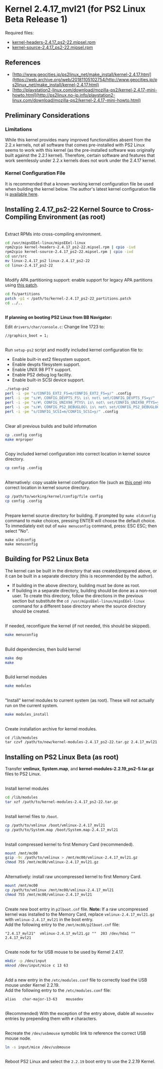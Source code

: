 # Kernel 2.4.17_mvl21 (for PS2 Linux Beta Release 1)

Required files:  
* [kernel-headers-2.4.17_ps2-22.mipsel.rpm](https://web.archive.org/web/20031207191309/http://www.sony.net:80/Products/Linux/Download/PlayStation_BB_Navigator/kernel-headers-2.4.17_ps2-22.mipsel.rpm)
* [kernel-source-2.4.17_ps2-22.mipsel.rpm](https://web.archive.org/web/20031207191309/http://www.sony.net:80/Products/Linux/Download/PlayStation_BB_Navigator/kernel-source-2.4.17_ps2-22.mipsel.rpm)

## References

* [http://www.geocities.jp/ps2linux_net/make_install/kernel-2.4.17.html](https://web.archive.org/web/20181105102754/http://www.geocities.jp/ps2linux_net/make_install/kernel-2.4.17.html)
* [http://playstation2-linux.com/download/mozilla-ps2/kernel-2.4.17-mini-howto.html](http://ps2linux.no-ip.info/playstation2-linux.com/download/mozilla-ps2/kernel-2.4.17-mini-howto.html)

## Preliminary Considerations

### Limitations

While this kernel provides many improved functionalities absent from the 2.2.x kernels, not all software that comes pre-installed with PS2 Linux seems to work with this kernel (as the pre-installed software was originally built against the 2.2.1 kernel). Therefore, certain software and features that work seemlessly under 2.2.x kernels does not work under the 2.4.17 kernel.

### Kernel Configuration File

It is recommended that a known-working kernel configuration file be used when building the kernel below. The author's latest kernel configuration file is [available here](config-2.2.19_ps2-5).

## Installing 2.4.17_ps2-22 Kernel Source to Cross-Compiling Environment (as root)

&nbsp;  
Extract RPMs into cross-compiling environment.
```bash
cd /usr/mipsEEel-linux/mipsEEel-linux
rpm2cpio kernel-headers-2.4.17_ps2-22.mipsel.rpm | cpio -ivd
rpm2cpio kernel-source-2.4.17_ps2-22.mipsel.rpm | cpio -ivd
cd usr/src
mv linux-2.4.17_ps2 linux-2.4.17_ps2-22
cd linux-2.4.17_ps2-22
```

&nbsp;  
Modify APA partitioning support: enable support for legacy APA partitions using [this patch](kernel-2.4.17_ps2-22_partitions.patch).
```bash
cd fs/partitions
patch -p1 < /path/to/kernel-2.4.17_ps2-22_partitions.patch
cd ../..
```

&nbsp;  
**If planning on booting PS2 Linux from BB Navigator:**

Edit ```drivers/char/console.c```: Change line 1723 to:
```
//graphics_boot = 1;
```

&nbsp;  
Run ```setup-ps2``` script and modify included kernel configuration file to:
* Enable built-in ext2 filesystem support.
* Enable devpts filesystem support.
* Enable UNIX 98 PTY support.
* Enable PS2 debug log facility.
* Enable built-in SCSI device support.
```bash
./setup-ps2
perl -i -pe "s/CONFIG_EXT2_FS=m/CONFIG_EXT2_FS=y/" .config
perl -i -pe "s/#\ CONFIG_DEVPTS_FS\ is\ not\ set/CONFIG_DEVPTS_FS=y/" .config
perl -i -pe "s/#\ CONFIG_UNIX98_PTYS\ is\ not\ set/CONFIG_UNIX98_PTYS=y/" .config
perl -i -pe "s/#\ CONFIG_PS2_DEBUGLOG\ is\ not\ set/CONFIG_PS2_DEBUGLOG=m/" .config
perl -i -pe "s/CONFIG_SCSI=m/CONFIG_SCSI=y/" .config
```

&nbsp;  
Clear all previous builds and build information
```bash
cp .config config
make mrproper
```

&nbsp;  
Copy included kernel configuration into correct location in kernel source directory.
```bash
cp config .config
```

&nbsp;  
Alternatively: copy usable kernel configuration file (such as [this one](config-2.4.17_ps2-22)) into correct location in kernel source directory.
```bash
cp /path/to/working/kernel/config/file config
cp config .config
```

&nbsp;  
Prepare kernel source directory for building. If prompted by ```make oldconfig``` command to make choices, pressing ENTER will choose the default choice.  
To immediately exit out of ```make menuconfig``` command, press: ESC ESC; then select "No".
```
make oldconfig
make menuconfig
```

## Building for PS2 Linux Beta

The kernel can be built in the directory that was created/prepared above, or it can be built in a separate directory (this is recommended by the author).
* If building in the above directory, building must be done as root.
* If building in a separate directory, building should be done as a non-root user. To create this directory, follow the directions in the previous section but substitute the ```cd /usr/mipsEEel-linux/mipsEEel-linux``` command for a different base directory where the source directory should be created.

&nbsp;  
If needed, reconfigure the kernel (if not needed, this should be skipped).
```bash
make menuconfig
```

&nbsp;  
Build dependencies, then build kernel
```bash
make dep
make
```

&nbsp;  
Build kernel modules
```bash
make modules
```

&nbsp;  
"Install" kernel modules to current system (as root). These will not actually run on the current system.
```bash
make modules_install
```

&nbsp;  
Create installation archive for kernel modules.
```
cd /lib/modules
tar czvf /path/to/new/kernel-modules-2.4.17_ps2-22.tar.gz 2.4.17_mvl21
```

## Installing on PS2 Linux Beta (as root)

Transfer **vmlinux**, **System.map**, and **kernel-modules-2.2.19_ps2-5.tar.gz** files to PS2 Linux.

&nbsp;  
Install kernel modules
```bash
cd /lib/modules
tar xzf /path/to/kernel-modules-2.4.17_ps2-22.tar.gz
```

&nbsp;  
Install kernel files to ```/boot```.
```bash
cp /path/to/vmlinux /boot/vmlinux-2.4.17_mvl21
cp /path/to/System.map /boot/System.map-2.4.17_mvl21
```

&nbsp;  
Install compressed kernel to first Memory Card (recommended).
```bash
mount /mnt/mc00
gzip -9c /path/to/vmlinux > /mnt/mc00/vmlinux-2.4.17_mvl21.gz
chmod 755 /mnt/mc00/vmlinux-2.4.17_mvl21.gz
```

&nbsp;  
Alternatively: install raw uncompressed kernel to first Memory Card.
```bash
mount /mnt/mc00
cp /path/to/vmlinux /mnt/mc00/vmlinux-2.4.17_mvl21
chmod 755 /mnt/mc00/vmlinux-2.4.17_mvl21
```

&nbsp;  
Create new boot entry in ```p2lboot.cnf``` file. **Note:** If a raw uncompressed kernel was installed to the Memory Card, replace ```vmlinux-2.4.17_mvl21.gz``` with ```vmlinux-2.4.17_mvl21``` in the boot entry.  
Add the following entry to the ```/mnt/mc00/p2lboot.cnf``` file:
```
"2.4.17_mvl21"	vmlinux-2.4.17_mvl21.gz ""	203 /dev/hda1 "" 2.4.17_mvl21
```

&nbsp;  
Create node for for USB mouse to be used by Kernel 2.4.17.
```bash
mkdir -p /dev/input
mknod /dev/input/mice c 13 63
```

&nbsp;  
Add a new entry in the ```/etc/modules.conf``` file to correctly load the USB mouse under Kernel 2.2.19.  
Add the following entry to the ```/etc/modules.conf``` file:
```
alias	char-major-13-63	mousedev
```

&nbsp;  
(Recommended) With the exception of the entry above, diable all ```mousedev``` entries by prepending them with ```#``` characters.

&nbsp;  
Recreate the ```/dev/usbmouse``` symoblic link to reference the correct USB mouse node.
```bash
ln -s input/mice /dev/usbmouse
```

&nbsp;  
Reboot PS2 Linux and select the ```2.2.19``` boot entry to use the 2.2.19 Kernel.

